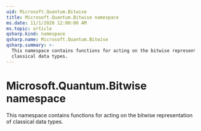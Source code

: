 ```yaml
---
uid: Microsoft.Quantum.Bitwise
title: Microsoft.Quantum.Bitwise namespace
ms.date: 11/1/2020 12:00:00 AM
ms.topic: article
qsharp.kind: namespace
qsharp.name: Microsoft.Quantum.Bitwise
qsharp.summary: >-
  This namespace contains functions for acting on the bitwise representation of
  classical data types.
---
```


# Microsoft.Quantum.Bitwise namespace

This namespace contains functions for acting on the bitwise representation ofclassical data types.

